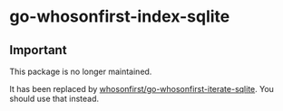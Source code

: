 # go-whosonfirst-index-sqlite

## Important

This package is no longer maintained.

It has been replaced by [whosonfirst/go-whosonfirst-iterate-sqlite](https://github.com/whosonfirst/go-whosonfirst-iterate-sqlite). You should use that instead.